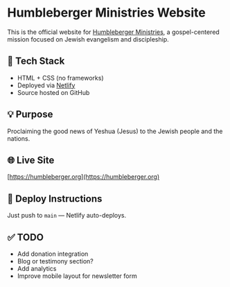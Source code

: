 # Humbleberger Ministries Website

This is the official website for [Humbleberger Ministries](https://humbleberger.org), a gospel-centered mission focused on Jewish evangelism and discipleship.

## 📖 Tech Stack
- HTML + CSS (no frameworks)
- Deployed via [Netlify](https://www.netlify.com/)
- Source hosted on GitHub

## 💡 Purpose
Proclaiming the good news of Yeshua (Jesus) to the Jewish people and the nations.

## 🌐 Live Site
[https://humbleberger.org](https://humbleberger.org)

## 🚀 Deploy Instructions
Just push to `main` — Netlify auto-deploys.

## ✅ TODO
- Add donation integration
- Blog or testimony section?
- Add analytics
- Improve mobile layout for newsletter form
